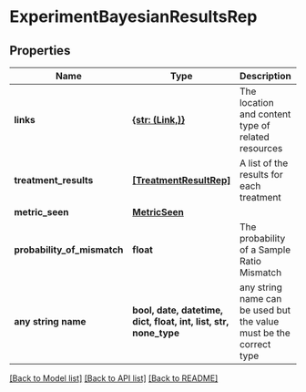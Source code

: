 # ExperimentBayesianResultsRep


## Properties
Name | Type | Description | Notes
------------ | ------------- | ------------- | -------------
**links** | [**{str: (Link,)}**](Link.md) | The location and content type of related resources | [optional] 
**treatment_results** | [**[TreatmentResultRep]**](TreatmentResultRep.md) | A list of the results for each treatment | [optional] 
**metric_seen** | [**MetricSeen**](MetricSeen.md) |  | [optional] 
**probability_of_mismatch** | **float** | The probability of a Sample Ratio Mismatch | [optional] 
**any string name** | **bool, date, datetime, dict, float, int, list, str, none_type** | any string name can be used but the value must be the correct type | [optional]

[[Back to Model list]](../README.md#documentation-for-models) [[Back to API list]](../README.md#documentation-for-api-endpoints) [[Back to README]](../README.md)


